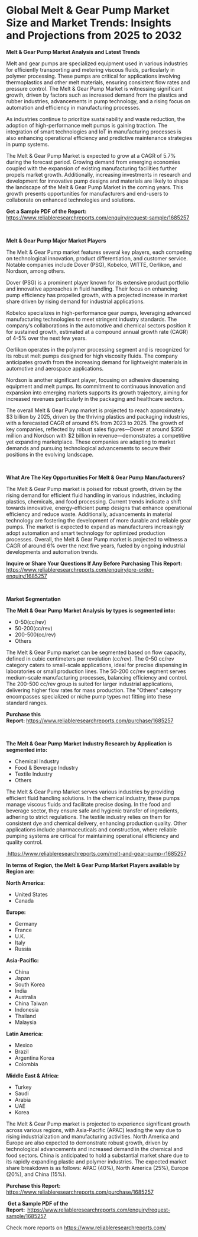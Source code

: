 <p><h1>Global Melt & Gear Pump Market Size and Market Trends: Insights and Projections from 2025 to 2032</h1></p><p><strong>Melt & Gear Pump Market Analysis and Latest Trends</strong></p>
<p><p>Melt and gear pumps are specialized equipment used in various industries for efficiently transporting and metering viscous fluids, particularly in polymer processing. These pumps are critical for applications involving thermoplastics and other melt materials, ensuring consistent flow rates and pressure control. The Melt & Gear Pump Market is witnessing significant growth, driven by factors such as increased demand from the plastics and rubber industries, advancements in pump technology, and a rising focus on automation and efficiency in manufacturing processes.</p><p>As industries continue to prioritize sustainability and waste reduction, the adoption of high-performance melt pumps is gaining traction. The integration of smart technologies and IoT in manufacturing processes is also enhancing operational efficiency and predictive maintenance strategies in pump systems.</p><p>The Melt & Gear Pump Market is expected to grow at a CAGR of 5.7% during the forecast period. Growing demand from emerging economies coupled with the expansion of existing manufacturing facilities further propels market growth. Additionally, increasing investments in research and development for innovative pump designs and materials are likely to shape the landscape of the Melt & Gear Pump Market in the coming years. This growth presents opportunities for manufacturers and end-users to collaborate on enhanced technologies and solutions.</p></p>
<p><strong>Get a Sample PDF of the Report:&nbsp;</strong> <a href="https://www.reliableresearchreports.com/enquiry/request-sample/1685257?utm_campaign=2629&utm_medium=2&utm_source=Github&utm_content=ia&utm_term=26032025&utm_id=melt-gear-pump">https://www.reliableresearchreports.com/enquiry/request-sample/1685257</a></p>
<p>&nbsp;</p>
<p><strong>Melt & Gear Pump Major Market Players</strong></p>
<p><p>The Melt & Gear Pump market features several key players, each competing on technological innovation, product differentiation, and customer service. Notable companies include Dover (PSG), Kobelco, WITTE, Oerlikon, and Nordson, among others. </p><p>Dover (PSG) is a prominent player known for its extensive product portfolio and innovative approaches in fluid handling. Their focus on enhancing pump efficiency has propelled growth, with a projected increase in market share driven by rising demand for industrial applications.</p><p>Kobelco specializes in high-performance gear pumps, leveraging advanced manufacturing technologies to meet stringent industry standards. The company’s collaborations in the automotive and chemical sectors position it for sustained growth, estimated at a compound annual growth rate (CAGR) of 4-5% over the next few years.</p><p>Oerlikon operates in the polymer processing segment and is recognized for its robust melt pumps designed for high viscosity fluids. The company anticipates growth from the increasing demand for lightweight materials in automotive and aerospace applications.</p><p>Nordson is another significant player, focusing on adhesive dispensing equipment and melt pumps. Its commitment to continuous innovation and expansion into emerging markets supports its growth trajectory, aiming for increased revenues particularly in the packaging and healthcare sectors.</p><p>The overall Melt & Gear Pump market is projected to reach approximately $3 billion by 2025, driven by the thriving plastics and packaging industries, with a forecasted CAGR of around 6% from 2023 to 2025. The growth of key companies, reflected by robust sales figures—Dover at around $350 million and Nordson with $2 billion in revenue—demonstrates a competitive yet expanding marketplace. These companies are adapting to market demands and pursuing technological advancements to secure their positions in the evolving landscape.</p></p>
<p>&nbsp;</p>
<p><strong>What Are The Key Opportunities For Melt & Gear Pump Manufacturers?</strong></p>
<p><p>The Melt & Gear Pump market is poised for robust growth, driven by the rising demand for efficient fluid handling in various industries, including plastics, chemicals, and food processing. Current trends indicate a shift towards innovative, energy-efficient pump designs that enhance operational efficiency and reduce waste. Additionally, advancements in material technology are fostering the development of more durable and reliable gear pumps. The market is expected to expand as manufacturers increasingly adopt automation and smart technology for optimized production processes. Overall, the Melt & Gear Pump market is projected to witness a CAGR of around 6% over the next five years, fueled by ongoing industrial developments and automation trends.</p></p>
<p><strong>Inquire or Share Your Questions If Any Before Purchasing This Report:</strong> <a href="https://www.reliableresearchreports.com/enquiry/pre-order-enquiry/1685257?utm_campaign=2629&utm_medium=2&utm_source=Github&utm_content=ia&utm_term=26032025&utm_id=melt-gear-pump">https://www.reliableresearchreports.com/enquiry/pre-order-enquiry/1685257</a></p>
<p>&nbsp;</p>
<p><strong>Market Segmentation</strong></p>
<p><strong>The Melt & Gear Pump Market Analysis by types is segmented into:</strong></p>
<p><ul><li>0-50(cc/rev)</li><li>50-200(cc/rev)</li><li>200-500(cc/rev)</li><li>Others</li></ul></p>
<p><p>The Melt & Gear Pump market can be segmented based on flow capacity, defined in cubic centimeters per revolution (cc/rev). The 0-50 cc/rev category caters to small-scale applications, ideal for precise dispensing in laboratories or small production lines. The 50-200 cc/rev segment serves medium-scale manufacturing processes, balancing efficiency and control. The 200-500 cc/rev group is suited for larger industrial applications, delivering higher flow rates for mass production. The "Others" category encompasses specialized or niche pump types not fitting into these standard ranges.</p></p>
<p><strong>Purchase this Report:&nbsp;</strong><a href="https://www.reliableresearchreports.com/purchase/1685257?utm_campaign=2629&utm_medium=2&utm_source=Github&utm_content=ia&utm_term=26032025&utm_id=melt-gear-pump">https://www.reliableresearchreports.com/purchase/1685257</a></p>
<p>&nbsp;</p>
<p><strong>The Melt & Gear Pump Market Industry Research by Application is segmented into:</strong></p>
<p><ul><li>Chemical Industry</li><li>Food & Beverage Industry</li><li>Textile Industry</li><li>Others</li></ul></p>
<p><p>The Melt & Gear Pump Market serves various industries by providing efficient fluid handling solutions. In the chemical industry, these pumps manage viscous fluids and facilitate precise dosing. In the food and beverage sector, they ensure safe and hygienic transfer of ingredients, adhering to strict regulations. The textile industry relies on them for consistent dye and chemical delivery, enhancing production quality. Other applications include pharmaceuticals and construction, where reliable pumping systems are critical for maintaining operational efficiency and quality control.</p></p>
<p><a href="https://www.reliableresearchreports.com/melt-and-gear-pump-r1685257?utm_campaign=2629&utm_medium=2&utm_source=Github&utm_content=ia&utm_term=26032025&utm_id=melt-gear-pump">&nbsp;https://www.reliableresearchreports.com/melt-and-gear-pump-r1685257</a></p>
<p><strong>In terms of Region, the Melt & Gear Pump Market Players available by Region are:</strong></p>
<p>
    <p> <strong> North America: </strong>
        <ul>
            <li>United States</li>
            <li>Canada</li>
        </ul>
        </p> 
    <p> <strong> Europe: </strong>
        <ul>
            <li>Germany</li>
            <li>France</li>
            <li>U.K.</li>
            <li>Italy</li>
            <li>Russia</li>
        </ul>
        </p> 
    <p> <strong> Asia-Pacific: </strong>
        <ul>
            <li>China</li>
            <li>Japan</li>
            <li>South Korea</li>
            <li>India</li>
            <li>Australia</li>
            <li>China Taiwan</li>
            <li>Indonesia</li>
            <li>Thailand</li>
            <li>Malaysia</li>
        </ul>
        </p> 
    <p> <strong> Latin America: </strong>
        <ul>
            <li>Mexico</li>
            <li>Brazil</li>
            <li>Argentina Korea</li>
            <li>Colombia</li>
        </ul>
        </p> 
    <p> <strong> Middle East & Africa: </strong>
        <ul>
            <li>Turkey</li>
            <li>Saudi</li>
            <li>Arabia</li>
            <li>UAE</li>
            <li>Korea</li>
        </ul>
    </p>
    </p>
<p><p>The Melt & Gear Pump market is projected to experience significant growth across various regions, with Asia-Pacific (APAC) leading the way due to rising industrialization and manufacturing activities. North America and Europe are also expected to demonstrate robust growth, driven by technological advancements and increased demand in the chemical and food sectors. China is anticipated to hold a substantial market share due to its rapidly expanding plastic and polymer industries. The expected market share breakdown is as follows: APAC (40%), North America (25%), Europe (20%), and China (15%).</p></p>
<p><strong>Purchase this Report: </strong><a href="https://www.reliableresearchreports.com/purchase/1685257?utm_campaign=2629&utm_medium=2&utm_source=Github&utm_content=ia&utm_term=26032025&utm_id=melt-gear-pump">https://www.reliableresearchreports.com/purchase/1685257</a></p>
<p>&nbsp;<strong>Get a Sample PDF of the Report:&nbsp;&nbsp;</strong><a href="https://www.reliableresearchreports.com/enquiry/request-sample/1685257?utm_campaign=2629&utm_medium=2&utm_source=Github&utm_content=ia&utm_term=26032025&utm_id=melt-gear-pump">https://www.reliableresearchreports.com/enquiry/request-sample/1685257</a></p>
<p><strong></strong></p>
<p>Check more reports on <a href="https://www.reliableresearchreports.com/?utm_campaign=2629&utm_medium=2&utm_source=Github&utm_content=ia&utm_term=26032025&utm_id=melt-gear-pump">https://www.reliableresearchreports.com/</a></p>